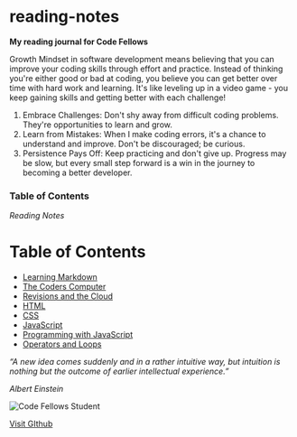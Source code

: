 # reading-notes
**My reading journal for Code Fellows**

Growth Mindset in software development means believing that you can improve your coding skills through effort and practice. Instead of thinking you're either good or bad at coding, you believe you can get better over time with hard work and learning. It's like leveling up in a video game - you keep gaining skills and getting better with each challenge!
1. Embrace Challenges: Don't shy away from difficult coding problems. They're opportunities to learn and grow.
2. Learn from Mistakes: When I make coding errors, it's a chance to understand and improve. Don't be discouraged; be curious.
3. Persistence Pays Off: Keep practicing and don't give up. Progress may be slow, but every small step forward is a win in the journey to becoming a better developer.



### Table of Contents

_Reading Notes_

# Table of Contents

+ [Learning Markdown](Learning_Markdown.md)
+ [The Coders Computer](The_Coders_Computer.md)
+ [Revisions and the Cloud](Revisions_and_the_Cloud.md)
+ [HTML](HTML.md)
+ [CSS](CSS.md)
+ [JavaScript](JavaScript.md)
+ [Programming with JavaScript](Programming_with_JavaScript.md)
+ [Operators and Loops](Operators_and_Loops.md)



_“A new idea comes suddenly and in a rather intuitive way, but intuition is nothing but the outcome of earlier intellectual experience.”_

_Albert Einstein_

![Code Fellows Student](https://secure.meetupstatic.com/photos/event/5/1/4/c/600_473360812.jpeg)

[Visit GIthub](https://thalost.github.io/reading-notes/)
